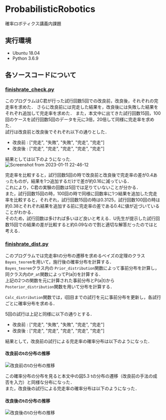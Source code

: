 # ProbabilisticRobotics
確率ロボティクス講義内課題
## 実行環境
- Ubuntu 18.04
- Python 3.6.9

## 各ソースコードについて

### [finishrate_check.py](https://github.com/KANBE8810/ProbabilisticRobotics/blob/master/scripts/finishrate_check.py) 
このプログラムはC君が行った試行回数5回での改良前，改良後，それぞれの完走率を求めた．
さらに改良前には完走した結果を，改良後には失敗した結果をそれぞれ追加して完走率を求めた．
また，本文中に出てきた試行回数15回，100回のケースを試行回数5回のデータを元に3倍，20倍して同様に完走率を求めた． <br>
試行は改良前と改良後でそれぞれ以下の通りとした．
- 改良前 : ["完走", "失敗", "失敗", "完走", "完走"]
- 改良後 : ["完走", "完走", "完走", "完走", "完走"] 

結果としては以下のようになった.<br>
![Screenshot from 2023-01-11 22-46-12](https://user-images.githubusercontent.com/50877609/211822332-9f947d34-66ed-4d1b-b0f1-bdcbe0a4804c.png)

完走率を比較すると，試行回数5回の時で改良前と改良後で完走率の差が0.4あったものが，結果を1つ追加するだけで差が約0.16に減っている．<br>
これにより，C君の実験の回数は5回では足りていないことが分かる． <br>
また，試行回数15回の時，100回の時で同様に回数率に1つ結果を追加した完走率を比較すると，それぞれ，試行回数15回の時は0.3125，試行回数100回の時は約0.38とそれぞれ結果を追加する前に完走率の差である0.4に値が近づいていることがわかる．<br>
そのため，試行回数は多ければ多いほど良いと考える．U先生が提示した試行回数15回での結果の差が比較すると約0.09なので割と適切な解答だったのではと考える． <br>

### [finishrate_dist.py](https://github.com/KANBE8810/ProbabilisticRobotics/blob/master/scripts/finishrate_dist.py) 
このプログラムでは完走率tの分布の遷移を求めるベイズの定理のクラス```Bayes_teorem```を用いて，施行後の確率分布を計算する．<br>
```Bayes_teorem```クラス内の ```Prior_distribution```関数によって事前分布を計算し，同クラス内の```P_at```関数によってP(a|t)を計算する．<br>
上記の2つの関数を元に計算された事前分布とP(a|t)から```Posterior_distribution```関数を用いて分布を計算する．<br>

```Calc_distribution```関数では，i回目までの試行を元に事前分布を更新し，各試行ごとに確率分布を求める．  
  
5回の試行は上記と同様に以下の通りとする．  
- 改良前 : ["完走", "失敗", "失敗", "完走", "完走"]
- 改良後 : ["完走", "完走", "完走", "完走", "完走"] 

結果として，改良前の試行による完走率の確率分布は以下のようになった． <br>

#### 改良前のtの分布の推移
![改良前のtの分布の推移](https://user-images.githubusercontent.com/50877609/211828463-63d18fb0-36da-4db7-945e-101a8d6cce5c.png)

この確率分布の分布を見ると本文中の図5.3 tの分布の遷移（改良前の手法の成否を入力）と同様な分布になった． <br>
また，改良後の試行による完走率の確率分布は以下のようになった． <br>

#### 改良後のtの分布の推移
![改良後のtの分布の推移](https://user-images.githubusercontent.com/50877609/211828444-4b59c626-de01-4a59-b6ac-b9db55be7e09.png)
